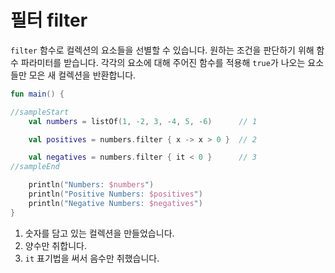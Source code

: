 # 필터 filter

`filter` 함수로 컬렉션의 요소들을 선별할 수 있습니다. 원하는 조건을 판단하기 위해 함수 파라미터를 받습니다. 각각의 요소에 대해 주어진 함수를 적용해 `true`가 나오는 요소들만 모은 새 컬렉션을 반환합니다.

```kotlin
fun main() {

//sampleStart
    val numbers = listOf(1, -2, 3, -4, 5, -6)      // 1

    val positives = numbers.filter { x -> x > 0 }  // 2

    val negatives = numbers.filter { it < 0 }      // 3
//sampleEnd

    println("Numbers: $numbers")
    println("Positive Numbers: $positives")
    println("Negative Numbers: $negatives")
}
```

1. 숫자를 담고 있는 컬렉션을 만들었습니다.
2. 양수만 취합니다.
3. `it` 표기법을 써서 음수만 취했습니다.
